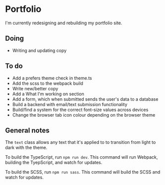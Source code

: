 # Portfolio

I'm currently redesigning and rebuilding my portfolio site.

## Doing

-   Writing and updating copy

## To do

-   Add a prefers theme check in theme.ts
-   Add the scss to the webpack build
-   Write new/better copy
-   Add a What I'm working on section
-   Add a form, which when submitted sends the user's data to a database
-   Build a backend with email/text submission functionality
-   Build/find a system for the correct font-size values across devices
-   Change the browser tab icon colour depending on the browser theme

## General notes

The `text` class allows any text that it's applied to to transition from light to dark with the theme.

To build the TypeScript, run `npm run dev`. This command will run Webpack, building the TyepScript, and watch for updates.

To build the SCSS, run `npm run sass`. This command will build the SCSS and watch for updates.

